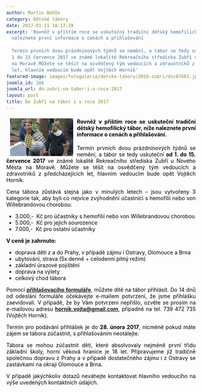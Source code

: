 ```yaml
---
author: Martin Bohůn
category: Dětské tábory
date: 2017-01-11 18:17:28
excerpt: 'Rovněž v příštím roce se uskuteční tradiční dětský hemofilický tábor, níže
  naleznete první informace o cenách a přihlašování

  Termín prvních dvou prázdninových týdnů se nemění, a tábor se tedy uskuteční od
  1 do 15 července 2017 ve známé lokalitě Rekreačního střediska Zubří u Nového Města
  na Moravě Můžete se těšit na osvědčený tým vedoucích a zdravotníků z předcházejících
  let, hlavním vedoucím bude opět Vojtěch Horník'
featured-image: images/fotogalerie/detske-tabory/2016-zubri/dsc07681.jpg
joomla_id: 288
joomla_url: do-zubri-na-tabor-i-v-roce-2017
layout: post
title: Do Zubří na tábor i v roce 2017
---
```


<h4 style="text-align: justify;"><span style="color: #000000;"><img src="images/fotogalerie/detske-tabory/2016-zubri/dsc07681.jpg" border="0" width="168" height="100" style="float: left; margin-left: 10px; margin-right: 10px;" />Rovněž v příštím roce se uskuteční tradiční dětský hemofilický tábor, níže naleznete první informace o cenách a přihlašování.</span></h4>
<p style="text-align: justify;"><span style="color: #000000;">Termín prvních dvou prázdninových týdnů se nemění, a tábor se tedy uskuteční <strong>od 1. do 15. července 2017</strong> ve známé lokalitě Rekreačního střediska Zubří u Nového Města na Moravě. Můžete se těšit na osvědčený tým vedoucích a zdravotníků z předcházejících let, hlavním vedoucím bude opět Vojtěch Horník.</span></p>

<p style="text-align: justify;"><span style="color: #000000;">Cena tábora zůstává stejná jako v minulých letech – jsou vytvořeny 3 kategorie tak, aby byli co nejvíce zvýhodněni účastníci s hemofilií nebo von Willebrandovou chorobou:</span></p>
<ul style="text-align: justify;">
<li><span style="color: #000000;">3.000,-  Kč pro účastníky s hemofilií nebo von Willebrandovou chorobou</span></li>
<li><span style="color: #000000;">5.000,-  Kč pro jejich sourozence</span></li>
<li><span style="color: #000000;">7.000,-  Kč pro ostatní účastníky</span></li>
</ul>
<p style="text-align: justify;"><span style="color: #000000;"><strong>V ceně je zahrnuto:</strong></span></p>
<ul style="text-align: justify;">
<li><span style="color: #000000;">doprava dětí z a do Prahy, v případě zájmu i Ostravy, Olomouce a Brna</span></li>
<li><span style="color: #000000;">ubytování, strava (5x denně + celodenní pitný režim)</span></li>
<li><span style="color: #000000;">základní úrazové pojištění</span></li>
<li><span style="color: #000000;">doprava na výlety</span></li>
<li><span style="color: #000000;">celkový chod tábora</span></li>
</ul>
<p style="text-align: justify;"><span style="color: #000000;">Pomocí</span> <a href="index.php/cs/?option=com_chronoforms&amp;chronoform=Deadline-tabor" title="Deadline tábor"><strong>přihlašovacího formuláře</strong></a>, <span style="color: #000000;">můžete dítě na tábor přihlásit. Do 14 dnů od odeslání formuláře očekávejte e-mailem potvrzení, že jsme přihlášku zaevidovali. V případě, že by Vám potvrzení nepřišlo, ozvěte se prosím na e-mailovou adresu</span> <strong><a href="mailto:hornik.vojta@gmail.com">hornik.vojta@gmail.com</a></strong>, <span style="color: #000000;">případně na tel. 739 472 735 (Vojtěch Horník).</span></p>
<p style="text-align: justify;"><span style="color: #000000;">Termín pro podávání přihlášek je do <strong>28. února 2017</strong>, nicméně pokud máte zájem se tábora zúčastnit, s přihlašováním neotálejte.</span></p>
<p style="text-align: justify;"><span style="color: #000000;">Tábora se mohou zúčastnit děti, které absolvovaly nejméně první třídu základní školy, horní věková hranice je 18 let. Připravujeme již tradičně společnou dopravu z Prahy a v případě dostatečného zájmu i z Ostravy se zastávkami na okraji Olomouce a Brna.</span></p>
<p style="text-align: justify;"><span style="color: #000000;">V případě jakýchkoliv dotazů neváhejte kontaktovat hlavního vedoucího na výše uvedených kontaktních údajích.</span></p>